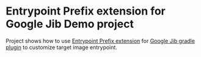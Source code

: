 # Entrypoint Prefix extension for Google Jib Demo project

Project shows how to use [Entrypoint Prefix extension](https://github.com/artemkaxboy/jib-entrypoint-prefix-extension-gradle) for [Google Jib gradle plugin](https://github.com/GoogleContainerTools/jib/tree/master/jib-gradle-plugin) to customize target image entrypoint.
